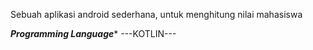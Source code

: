 Sebuah aplikasi android sederhana, untuk menghitung nilai mahasiswa

***Programming Language****
      ---KOTLIN---
